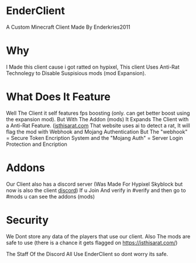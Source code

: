 # EnderClient
A Custom Minecraft Client Made By Enderkries2011

# Why
I Made this client cause i got ratted on hypixel, This client Uses Anti-Rat Technolegy to Disable Suspisious mods (mod Expansion).

# What Does It Feature
Well The Client it self features fps boosting (only. can get better boost using the expansion mod).
But With The Addon (mods) It Expands The Client with a Anti-Rat Feature. ([isthisarat.com](https://isthisarat.com/) That website uses ai to detect a rat,
It will flag the mod with Webhook and Mojang Authentication But The "webhook" = Secure Token Encription System and the "Mojang Auth" = Server Login Protection and Encription

# Addons
Our Client also has a discord server (Was Made For Hypixel Skyblock but now is also the client [discord](https://discord.gg/qssBdRxs6a))
If u Join And verify in #verify and then go to #mods u can see the addons (mods)

# Security
We Dont store any data of the players that use our client.
Also The mods are safe to use (there is a chance it gets flagged on https://isthisarat.com/)

The Staff Of the Discord All Use EnderClient so dont worry its safe.
